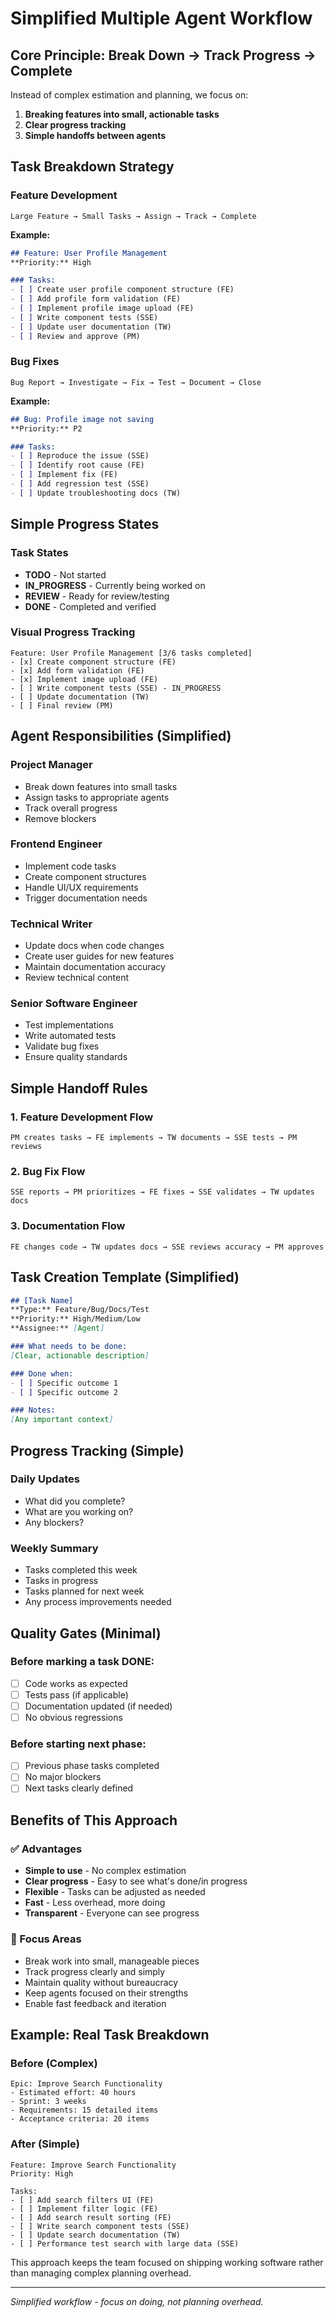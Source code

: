 # Simplified Multiple Agent Workflow

## Core Principle: Break Down → Track Progress → Complete

Instead of complex estimation and planning, we focus on:
1. **Breaking features into small, actionable tasks**
2. **Clear progress tracking**
3. **Simple handoffs between agents**

## Task Breakdown Strategy

### Feature Development
```
Large Feature → Small Tasks → Assign → Track → Complete
```

**Example:**
```markdown
## Feature: User Profile Management
**Priority:** High

### Tasks:
- [ ] Create user profile component structure (FE)
- [ ] Add profile form validation (FE)
- [ ] Implement profile image upload (FE)
- [ ] Write component tests (SSE)
- [ ] Update user documentation (TW)
- [ ] Review and approve (PM)
```

### Bug Fixes
```
Bug Report → Investigate → Fix → Test → Document → Close
```

**Example:**
```markdown
## Bug: Profile image not saving
**Priority:** P2

### Tasks:
- [ ] Reproduce the issue (SSE)
- [ ] Identify root cause (FE)
- [ ] Implement fix (FE)
- [ ] Add regression test (SSE)
- [ ] Update troubleshooting docs (TW)
```

## Simple Progress States

### Task States
- **TODO** - Not started
- **IN_PROGRESS** - Currently being worked on
- **REVIEW** - Ready for review/testing
- **DONE** - Completed and verified

### Visual Progress Tracking
```
Feature: User Profile Management [3/6 tasks completed]
- [x] Create component structure (FE)
- [x] Add form validation (FE)
- [x] Implement image upload (FE)
- [ ] Write component tests (SSE) - IN_PROGRESS
- [ ] Update documentation (TW)
- [ ] Final review (PM)
```

## Agent Responsibilities (Simplified)

### Project Manager
- Break down features into small tasks
- Assign tasks to appropriate agents
- Track overall progress
- Remove blockers

### Frontend Engineer
- Implement code tasks
- Create component structures
- Handle UI/UX requirements
- Trigger documentation needs

### Technical Writer
- Update docs when code changes
- Create user guides for new features
- Maintain documentation accuracy
- Review technical content

### Senior Software Engineer
- Test implementations
- Write automated tests
- Validate bug fixes
- Ensure quality standards

## Simple Handoff Rules

### 1. Feature Development Flow
```
PM creates tasks → FE implements → TW documents → SSE tests → PM reviews
```

### 2. Bug Fix Flow
```
SSE reports → PM prioritizes → FE fixes → SSE validates → TW updates docs
```

### 3. Documentation Flow
```
FE changes code → TW updates docs → SSE reviews accuracy → PM approves
```

## Task Creation Template (Simplified)

```markdown
## [Task Name]
**Type:** Feature/Bug/Docs/Test
**Priority:** High/Medium/Low
**Assignee:** [Agent]

### What needs to be done:
[Clear, actionable description]

### Done when:
- [ ] Specific outcome 1
- [ ] Specific outcome 2

### Notes:
[Any important context]
```

## Progress Tracking (Simple)

### Daily Updates
- What did you complete?
- What are you working on?
- Any blockers?

### Weekly Summary
- Tasks completed this week
- Tasks in progress
- Tasks planned for next week
- Any process improvements needed

## Quality Gates (Minimal)

### Before marking a task DONE:
- [ ] Code works as expected
- [ ] Tests pass (if applicable)
- [ ] Documentation updated (if needed)
- [ ] No obvious regressions

### Before starting next phase:
- [ ] Previous phase tasks completed
- [ ] No major blockers
- [ ] Next tasks clearly defined

## Benefits of This Approach

### ✅ Advantages
- **Simple to use** - No complex estimation
- **Clear progress** - Easy to see what's done/in progress
- **Flexible** - Tasks can be adjusted as needed
- **Fast** - Less overhead, more doing
- **Transparent** - Everyone can see progress

### 🎯 Focus Areas
- Break work into small, manageable pieces
- Track progress clearly and simply
- Maintain quality without bureaucracy
- Keep agents focused on their strengths
- Enable fast feedback and iteration

## Example: Real Task Breakdown

### Before (Complex)
```
Epic: Improve Search Functionality
- Estimated effort: 40 hours
- Sprint: 3 weeks
- Requirements: 15 detailed items
- Acceptance criteria: 20 items
```

### After (Simple)
```
Feature: Improve Search Functionality
Priority: High

Tasks:
- [ ] Add search filters UI (FE)
- [ ] Implement filter logic (FE)
- [ ] Add search result sorting (FE)
- [ ] Write search component tests (SSE)
- [ ] Update search documentation (TW)
- [ ] Performance test search with large data (SSE)
```

This approach keeps the team focused on shipping working software rather than managing complex planning overhead.

---

*Simplified workflow - focus on doing, not planning overhead.*
